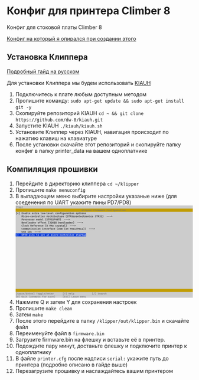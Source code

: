 # Конфиг для принтера Climber 8

Конфиг для стоковой платы Climber 8

[Конфиг на который я опирался при создании этого](https://github.com/kodonnell/xtlw-climber8-klipper)

## Установка Клиппера

[Подробный гайд на русском](https://klipper.wiki/ru/home/initial/base)

Для установки Клиппера мы будем использовать [KIAUH](https://github.com/dw-0/kiauh)

1. Подключитесь к плате любым доступным методом
2. Пропишите команду: `sudo apt-get update && sudo apt-get install git -y` 
2. Скопируйте репозиторий KIAUH `cd ~ && git clone https://github.com/dw-0/kiauh.git`
3. Запустите KIAUH `./kiauh/kiauh.sh`
4. Установите Клиппер через KIAUH, навигация происходит по нажатию клавиш на клавиатуре
5. После установки скачайте этот репозиторий и скопируйте папку конфиг в папку printer_data на вашем одноплатнике

## Компиляция прошивки

1. Перейдите в директорию клиппера `cd ~/klipper`
2. Пропишите `make menuconfig`
3. В выпадающем меню выбирите настройки указаные ниже (для соеденения по UART укажите пины PD7/PD8)
![Скриншот из Menuconfig](/wiki/menuconfig.png)
4. Нажмите Q и затем Y для сохранения настроек
5. Пропишите `make clean`
6. Затем `make`
7. После этого перейдите в папку `/klipper/out/klipper.bin` и скачайте файл
1. Переименуйте файл в `firmware.bin`
9. Загрузите firmware.bin на флешку и вставьте её в принтер.
1. Подождите пару минут, достаньте флешку и подключите принтер к одноплатнику
2. В файле `printer.cfg` после надписи `serial:` укажите путь до принтера (подробно описано в гайде выше)
3. Перезагрузите прошивку и наслаждайтесь вашим принтером